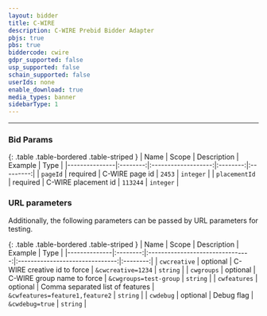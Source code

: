 ```yaml
---
layout: bidder
title: C-WIRE
description: C-WIRE Prebid Bidder Adapter
pbjs: true
pbs: true
biddercode: cwire
gdpr_supported: false
usp_supported: false
schain_supported: false
userIds: none
enable_download: true
media_types: banner
sidebarType: 1
---
```

---

### Bid Params

{: .table .table-bordered .table-striped }
| Name          |  Scope   |     Description     | Example  |   Type    |
|---------------|:--------:|:-------------------:|:--------:|:---------:|
| `pageId`      | required |   C-WIRE page id    |  `2453`  | `integer` |
| `placementId` | required | C-WIRE placement id | `113244` | `integer` |

### URL parameters

Additionally, the following parameters can be passed by URL parameters for testing.

{: .table .table-bordered .table-striped }
| Name         |  Scope   |           Description            |             Example             |   Type   |
|--------------|:--------:|:--------------------------------:|:-------------------------------:|:--------:|
| `cwcreative` | optional |   C-WIRE creative id to force    |       `&cwcreative=1234`        | `string` |
| `cwgroups`   | optional |    C-WIRE group name to force    |     `&cwgroups=test-group`      | `string` |
| `cwfeatures` | optional | Comma separated list of features | `&cwfeatures=feature1,feature2` | `string` |
| `cwdebug`    | optional |            Debug flag            |         `&cwdebug=true`         | `string` |
